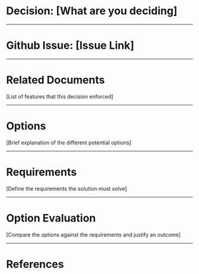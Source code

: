 
# Decision: [What are you deciding]
---
# Github Issue: [Issue Link]
---
# Related Documents
[List of features that this decision enforced]

---
# Options
[Brief explanation of the different potential options]

---

# Requirements
[Define the requirements the solution must solve]

---
# Option Evaluation
[Compare the options against the requirements and justify an outcome]

---
# References